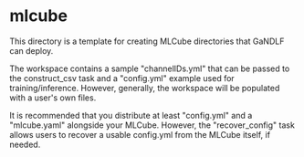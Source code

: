 # mlcube

This directory is a template for creating MLCube directories that GaNDLF can deploy.

The workspace contains a sample "channelIDs.yml" that can be passed to the construct_csv task and a "config.yml" example used for training/inference.
However, generally, the workspace will be populated with a user's own files. 

It is recommended that you distribute at least "config.yml" and a "mlcube.yaml" alongside your MLCube.
However, the "recover_config" task allows users to recover a usable config.yml from the MLCube itself, if needed.
